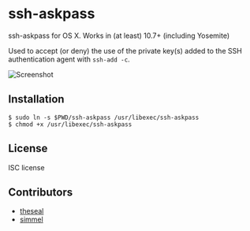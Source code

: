 ssh-askpass
===========

ssh-askpass for OS X. Works in (at least) 10.7+ (including Yosemite)

Used to accept (or deny) the use of the private key(s) added to the SSH authentication agent with `ssh-add -c`.

![Screenshot](https://github.com/theseal/ssh-askpass/raw/master/sample/ssh-askpass.png)

## Installation

    $ sudo ln -s $PWD/ssh-askpass /usr/libexec/ssh-askpass
    $ chmod +x /usr/libexec/ssh-askpass

## License
ISC license

## Contributors
* [theseal](https://github.com/theseal)
* [simmel](https://github.com/simmel)
